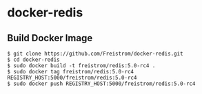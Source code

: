 # docker-redis

## Build Docker Image

    $ git clone https://github.com/Freistrom/docker-redis.git
    $ cd docker-redis
    $ sudo docker build -t freistrom/redis:5.0-rc4 .
    $ sudo docker tag freistrom/redis:5.0-rc4 REGISTRY_HOST:5000/freistrom/redis:5.0-rc4
    $ sudo docker push REGISTRY_HOST:5000/freistrom/redis:5.0-rc4